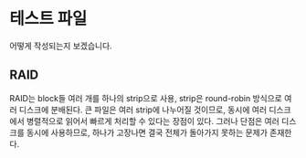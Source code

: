 # 테스트 파일

어떻게 작성되는지 보겠습니다.

## RAID

RAID는 block들 여러 개를 하나의 strip으로 사용, strip은 round-robin 방식으로 여러 디스크에 분배된다.
큰 파일은 여러 strip에 나누어질 것이므로, 동시에 여러 디스크에서 병렬적으로 읽어서 빠르게 처리할 수 있다는 장점이 있다.
그러나 단점은 여러 디스크를 동시에 사용하므로, 하나가 고장나면 결국 전체가 돌아가지 못하는 문제가 존재한다.

